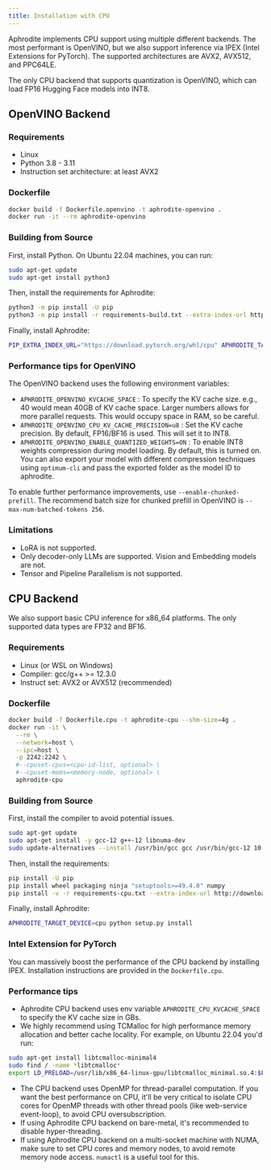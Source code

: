 ```yaml
---
title: Installation with CPU
---
```


Aphrodite implements CPU support using multiple different backends. The most performant is
OpenVINO, but we also support inference via IPEX (Intel Extensions for PyTorch). The supported architectures are AVX2, AVX512, and PPC64LE.

The only CPU backend that supports quantization is OpenVINO, which can load FP16 Hugging Face models into INT8.

## OpenVINO Backend

### Requirements
- Linux
- Python 3.8 - 3.11
- Instruction set architecture: at least AVX2

### Dockerfile
```sh
docker build -f Dockerfile.openvino -t aphrodite-openvino .
docker run -it --rm aphrodite-openvino
```

### Building from Source

First, install Python. On Ubuntu 22.04 machines, you can run:
```sh
sudo apt-get update
sudo apt-get install python3
```

Then, install the requirements for Aphrodite:
```sh
python3 -m pip install -U pip
python3 -m pip install -r requirements-build.txt --extra-index-url https://download.pytorch.org/whl/cpu
```

Finally, install Aphrodite:
```sh
PIP_EXTRA_INDEX_URL="https://download.pytorch.org/whl/cpu" APHRODITE_TARGET_DEVICE=openvino python3 -m pip install -e .
```

### Performance tips for OpenVINO

The OpenVINO backend uses the following environment variables:

- `APHRODITE_OPENVINO_KVCACHE_SPACE` : To specify the KV cache size. e.g., 40 would mean 40GB of KV cache space. Larger numbers allows for more parallel requests. This would occupy space in RAM, so be careful.
- `APHRODITE_OPENVINO_CPU_KV_CACHE_PRECISION=u8` : Set the KV cache precision. By default, FP16/BF16 is used. This will set it to INT8.
- `APHRODITE_OPENVINO_ENABLE_QUANTIZED_WEIGHTS=ON` : To enable INT8 weights compression during model loading. By default, this is turned on. You can also export your model with different compression techniques using `optimum-cli` and pass the exported folder as the model ID to aphrodite.

To enable further performance improvements, use `--enable-chunked-prefill`. The recommend batch size for chunked prefill in OpenVINO is `--max-num-batched-tokens 256`.

### Limitations

- LoRA is not supported.
- Only decoder-only LLMs are supported. Vision and Embedding models are not.
- Tensor and Pipeline Parallelism is not supported.


## CPU Backend
We also support basic CPU inference for x86_64 platforms. The only supported data types are FP32 and BF16.

### Requirements
- Linux (or WSL on Windows)
- Compiler: gcc/g++ >= 12.3.0
- Instruct set: AVX2 or AVX512 (recommended)

### Dockerfile
```sh
docker build -f Dockerfile.cpu -t aphrodite-cpu --shm-size=4g .
docker run -it \
  --rm \
  --network=host \
  --ipc=host \
  -p 2242:2242 \
  #--cpuset-cpus=<cpu-id-list, optional> \
  #--cpuset-mems=<memory-node, optional> \
  aphrodite-cpu
```

### Building from Source

First, install the compiler to avoid potential issues.

```sh
sudo apt-get update
sudo apt-get install -y gcc-12 g++-12 libnuma-dev
sudo update-alternatives --install /usr/bin/gcc gcc /usr/bin/gcc-12 10 --slave /usr/bin/g++ g++ /usr/bin/g++-12
```

Then, install the requirements:

```sh
pip install -U pip
pip install wheel packaging ninja "setuptools>=49.4.0" numpy
pip install -v -r requirements-cpu.txt --extra-index-url http://download.pytorch.org/whl/cpu
```

Finally, install Aphrodite:

```sh
APHRODITE_TARGET_DEVICE=cpu python setup.py install
```

### Intel Extension for PyTorch
You can massively boost the performance of the CPU backend by installing IPEX. Installation instructions are provided in the `Dockerfile.cpu`.

### Performance tips

- Aphrodite CPU backend uses env variable `APHRODITE_CPU_KVCACHE_SPACE` to specify the KV cache size in GBs.
- We highly recommend using TCMalloc for high performance memory allocation and better cache locality. For example, on Ubuntu 22.04 you'd run:

```sh
sudo apt-get install libtcmalloc-minimal4
sudo find / -name *libtcmalloc*
export LD_PRELOAD=/usr/lib/x86_64-linux-gpu/libtcmalloc_minimal.so.4:$LD_PRELOAD
```
- The CPU backend uses OpenMP for thread-parallel computation. If you want the best performance on CPU, it'll be very critical to isolate CPU cores for OpenMP threads with other thread pools (like web-service event-loop), to avoid CPU oversubscription.
- If using Aphrodite CPU backend on bare-metal, it's recommended to disable hyper-threading.
- If using Aphrodite CPU backend on a multi-socket machine with NUMA, make sure to set CPU cores and memory nodes, to avoid remote memory node access. `numactl` is a useful tool for this.